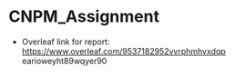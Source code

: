 # CNPM_Assignment
* Overleaf link for report: https://www.overleaf.com/9537182952vvrphmhvxdqp
earioweyht89wqyer90